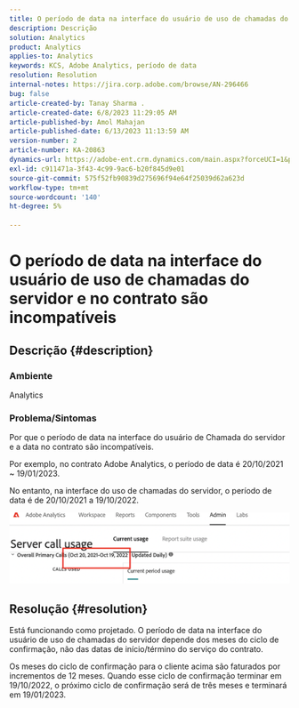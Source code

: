 ```yaml
---
title: O período de data na interface do usuário de uso de chamadas do servidor e no contrato são incompatíveis
description: Descrição
solution: Analytics
product: Analytics
applies-to: Analytics
keywords: KCS, Adobe Analytics, período de data
resolution: Resolution
internal-notes: https://jira.corp.adobe.com/browse/AN-296466
bug: false
article-created-by: Tanay Sharma .
article-created-date: 6/8/2023 11:29:05 AM
article-published-by: Amol Mahajan
article-published-date: 6/13/2023 11:13:59 AM
version-number: 2
article-number: KA-20863
dynamics-url: https://adobe-ent.crm.dynamics.com/main.aspx?forceUCI=1&pagetype=entityrecord&etn=knowledgearticle&id=718f0faa-ef05-ee11-8f6e-6045bd006b3d
exl-id: c911471a-3f43-4c99-9ac6-b20f845d9e01
source-git-commit: 575f52fb90839d275696f94e64f25039d62a623d
workflow-type: tm+mt
source-wordcount: '140'
ht-degree: 5%

---
```


# O período de data na interface do usuário de uso de chamadas do servidor e no contrato são incompatíveis

## Descrição {#description}


### <b>Ambiente</b>

Analytics

### <b>Problema/Sintomas</b>

Por que o período de data na interface do usuário de Chamada do servidor e a data no contrato são incompatíveis.

Por exemplo, no contrato Adobe Analytics, o período de data é 20/10/2021 ~ 19/01/2023.


No entanto, na interface do uso de chamadas do servidor, o período de data é de 20/10/2021 a 19/10/2022.


<b>![](assets/___728f0faa-ef05-ee11-8f6e-6045bd006b3d___.png)</b>

## Resolução {#resolution}


Está funcionando como projetado. O período de data na interface do usuário de uso de chamadas do servidor depende dos meses do ciclo de confirmação, não das datas de início/término do serviço do contrato.

Os meses do ciclo de confirmação para o cliente acima são faturados por incrementos de 12 meses. Quando esse ciclo de confirmação terminar em 19/10/2022, o próximo ciclo de confirmação será de três meses e terminará em 19/01/2023.
